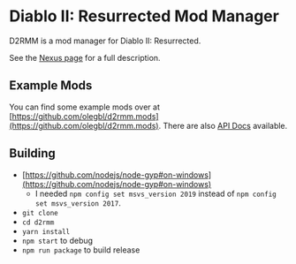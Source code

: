# Diablo II: Resurrected Mod Manager

D2RMM is a mod manager for Diablo II: Resurrected.

See the [Nexus page](https://www.nexusmods.com/diablo2resurrected/mods/169) for a full description.

## Example Mods

You can find some example mods over at [https://github.com/olegbl/d2rmm.mods](https://github.com/olegbl/d2rmm.mods). There are also [API Docs](https://olegbl.github.io/d2rmm/) available.

## Building

- [https://github.com/nodejs/node-gyp#on-windows](https://github.com/nodejs/node-gyp#on-windows)
  - I needed `npm config set msvs_version 2019` instead of `npm config set msvs_version 2017`.
- `git clone`
- `cd d2rmm`
- `yarn install`
- `npm start` to debug
- `npm run package` to build release
